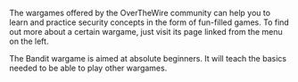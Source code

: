 The wargames offered by the OverTheWire community can help you to learn and practice security concepts in the form of fun-filled games.
To find out more about a certain wargame, just visit its page linked from the menu on the left.

The Bandit wargame is aimed at absolute beginners. It will teach the basics needed to be able to play other wargames. 
